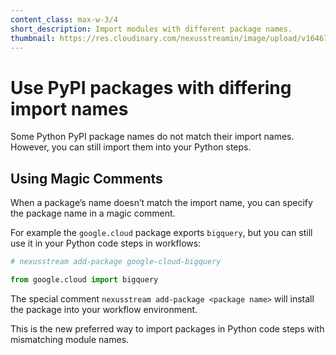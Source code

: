 ```yaml
---
content_class: max-w-3/4
short_description: Import modules with different package names.
thumbnail: https://res.cloudinary.com/nexusstreamin/image/upload/v1646763741/docs/icons/icons8-module-96_ot9f1w.png
---
```


# Use PyPI packages with differing import names

Some Python PyPI package names do not match their import names. However, you can still import them into your Python steps.

## Using Magic Comments

When a package’s name doesn’t match the import name, you can specify the package name in a magic comment.

For example the `google.cloud` package exports `bigquery`, but you can still use it in your Python code steps in workflows:

```python
# nexusstream add-package google-cloud-bigquery

from google.cloud import bigquery
```

The special comment `nexusstream add-package <package name>` will install the package into your workflow environment.

This is the new preferred way to import packages in Python code steps with mismatching module names.


<PythonMappings />
